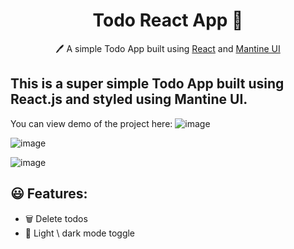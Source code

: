 <h1 align="center">Todo React App  📝</h1>  
<p align="center">
  🖊️ A simple Todo App built using <a href="https://reactjs.org/">React</a> and <a href="https://mantine.dev/">Mantine UI</a>
</p>

## This is a super simple Todo App built using React.js and styled using Mantine UI.

You can view demo of the project here: 
![image](https://user-images.githubusercontent.com/106313229/209937687-d95db62d-cac7-4c2d-8feb-7b0cba39ae27.png)

![image](https://user-images.githubusercontent.com/106313229/209937907-8f6a5412-3bfc-4d4d-8944-0a4bc27946eb.png)

![image](https://user-images.githubusercontent.com/106313229/209937936-aff9be9c-1f39-4d4b-9320-53709912f379.png)

## 😃 Features:

- 🗑️ Delete todos
- 🌙 Light \ dark mode toggle


